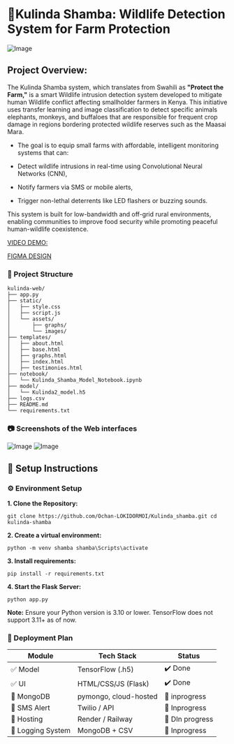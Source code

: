 # **🌱Kulinda Shamba: Wildlife Detection System for Farm Protection**

![Image](https://github.com/user-attachments/assets/e6e0e585-4185-49f3-82c6-297103f0729c) 

## **Project Overview:**

The Kulinda Shamba system, which translates from Swahili as **"Protect the Farm,"** is a smart Wildlife intrusion detection system developed to mitigate human Wildlife conflict affecting smallholder farmers in Kenya. 
This initiative uses transfer learning and image classification to detect specific animals elephants, monkeys, and buffaloes that are responsible for frequent crop damage in regions bordering protected wildlife reserves such as the Maasai Mara.

- The goal is to equip small farms with affordable, intelligent monitoring systems that can:

- Detect wildlife intrusions in real-time using Convolutional Neural Networks (CNN),

- Notify farmers via SMS or mobile alerts,

- Trigger non-lethal deterrents like LED flashers or buzzing sounds.

This system is built for low-bandwidth and off-grid rural environments, enabling communities to improve food security while promoting peaceful human-wildlife coexistence.

[VIDEO DEMO:]() 

[FIGMA DESIGN](https://www.figma.com/design/K6ZSBAHsGH6skLbp1GaNKn/Kulinda-Shamba?node-id=0-1&p=f&t=baEVnncDcfRDpecO-0)



### 📁 Project Structure

```
kulinda-web/
├── app.py
├── static/
│   ├── style.css
│   ├── script.js
│   └── assets/
│       ├── graphs/
│       └── images/
├── templates/
│   ├── about.html
│   ├── base.html
│   ├── graphs.html
│   ├── index.html
│   ├── testimonies.html
├── notebook/
│   └── Kulinda_Shamba_Model_Notebook.ipynb
├── model/
│   └── Kulinda2_model.h5
├── logs.csv
├── README.md
└── requirements.txt
```
### 📷 Screenshots of the   Web interfaces

![Image](https://github.com/user-attachments/assets/f7cf7a9a-4e57-402c-bfab-1c14ac2c89bb) 
![Image](https://github.com/user-attachments/assets/a24ec07d-76ce-43b8-9b5f-93d8b0de137a)

## 🧰 Setup Instructions

### ⚙️ Environment Setup

**1. Clone the Repository:**

`git clone https://github.com/Ochan-LOKIDORMOI/Kulinda_shamba.git
cd kulinda-shamba`

**2. Create a virtual environment:**

`python -m venv shamba
shamba\Scripts\activate `

**3. Install requirements:**

`pip install -r requirements.txt`

**4. Start the Flask Server:**

`python app.py`

**Note:** Ensure your Python version is 3.10 or lower. TensorFlow does not support 3.11+ as of now.




### 🧱 Deployment Plan

| Module            | Tech Stack            | Status    |
| ----------------- | --------------------- | --------- |
| ✅ Model           | TensorFlow (.h5)      | ✔️ Done   |
| ✅ UI              | HTML/CSS/JS (Flask)   | ✔️ Done   |
| 🔄 MongoDB        | pymongo, cloud-hosted | 🔧 inprogress  |
| 🔄 SMS Alert      | Twilio / API          | 🔧 Inprogress   |
| 🔄 Hosting        | Render / Railway      | 🔧 DIn progress |
| 🔄 Logging System | MongoDB + CSV         | 🔧 Inprogress |

